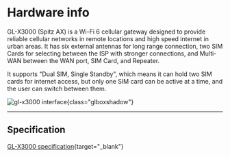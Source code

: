 # Hardware info

GL-X3000 (Spitz AX) is a Wi-Fi 6 cellular gateway designed to provide reliable cellular networks in remote locations and high speed internet in urban areas. It has six external antennas for long range connection, two SIM Cards for selecting between the ISP with stronger connections, and Multi-WAN between the WAN port, SIM Card, and Repeater.

It supports "Dual SIM, Single Standby", which means it can hold two SIM cards for internet access, but only one SIM card can be active at a time, and the user can switch between them.

![gl-x3000 interface](https://static.gl-inet.com/docs/en/4/user_guide/gl-x3000/hardware_info/gl-x3000_interface.jpg){class="glboxshadow"}

---

## Specification

[GL-X3000 specification](https://www.gl-inet.com/products/gl-x3000/#specs){target="_blank"}
